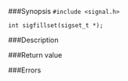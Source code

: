 ###Synopsis
`#include <signal.h>`

`int sigfillset(sigset_t *);`

###Description

###Return value

###Errors